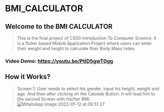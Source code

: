 # BMI_CALCULATOR

## Welcome to the BMI CALCULATOR
> This is the final project of CS50 Introduction To Computer Science. It is a flutter based Mobile Application Project where users can enter their weight and height to calculate thier Body Mass Index. 
### Video Demo: https://youtu.be/PtID5gwT0gg

## How it Works?
> Screen 1:
> User needs to select his gender, input his height, weight and age. And then after clicking on the Calulate Button. It will lead him to the second Screen with his/her BMI.
![WhatsApp Image 2022-01-12 at 09 51 27](https://user-images.githubusercontent.com/67777625/149063493-8ce7351a-534a-4b08-8a85-1358766e5c02.jpeg)
